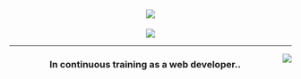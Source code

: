 <h1 align="center">
  <a href="https://git.io/typing-svg">
    <img src="https://readme-typing-svg.herokuapp.com/?lines=Damian+Olivieri+Say:;Welcome+to+my+GitHub....;Nice+to+meet+you!&center=true&size=30">
  </a>
</h1
<hr>
  <p align="center">
<img  src="https://c.tenor.com/yeqrkb29sOIAAAAC/mikey-tokyo-revengers-mikey.gif">
</p>
  <hr>
  
  <img align="right" src="https://res.cloudinary.com/dbgreenshop/image/upload/v1659432765/crow_affqe3.png">
<h3 align="justify"> <p align="center">In continuous training as a web developer..</p>
 
